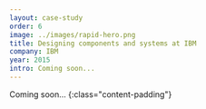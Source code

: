 ```yaml
---
layout: case-study
order: 6
image: ../images/rapid-hero.png
title: Designing components and systems at IBM
company: IBM
year: 2015
intro: Coming soon...
---
```


Coming soon...
{:class="content-padding"}